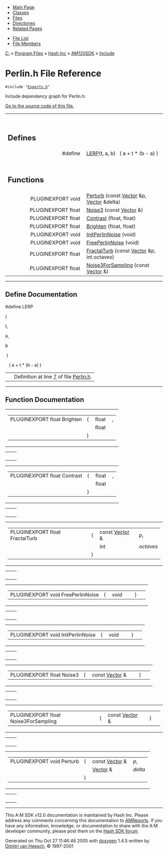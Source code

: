 <div class="tabs">

- [Main Page](index.md)
- [Classes](annotated.md)
- <span id="current">[Files](files.md)</span>
- [Directories](dirs.md)
- [Related Pages](pages.md)

</div>

<div class="tabs">

- [File List](files.md)
- [File Members](globals.md)

</div>

<div class="nav">

<a href="dir_C_3A_2F.md" class="el">C:</a> » <a href="dir_C_3A_2FProgram_20Files_2F.md" class="el">Program Files</a> » <a href="dir_C_3A_2FProgram_20Files_2FHash_20Inc_2F.md" class="el">Hash Inc</a> » <a href="dir_C_3A_2FProgram_20Files_2FHash_20Inc_2FAM120SDK_2F.md" class="el">AM120SDK</a> » <a href="dir_C_3A_2FProgram_20Files_2FHash_20Inc_2FAM120SDK_2FInclude_2F.md" class="el">Include</a>

</div>

# Perlin.h File Reference

`#include "`<a href="Exports_8h-source.md" class="el"><code>Exports.h</code></a>`"`  

Include dependency graph for Perlin.h:

<span class="image placeholder" original-image-src="Perlin_8h__incl.gif" original-image-title="" border="0" usemap="#C:/Program Files/Hash Inc/AM120SDK/Include/Perlin.h_map"></span>

[Go to the source code of this file.](Perlin_8h-source.md)

<table data-border="0" data-cellpadding="0" data-cellspacing="0">
<colgroup>
<col style="width: 50%" />
<col style="width: 50%" />
</colgroup>
<tbody>
<tr>
<td></td>
<td></td>
</tr>
<tr>
<td colspan="2"><br />
&#10;<h2 id="defines">Defines</h2></td>
</tr>
<tr>
<td class="memItemLeft" style="text-align: right;" data-nowrap="" data-valign="top">#define </td>
<td class="memItemRight" data-valign="bottom"><a href="Perlin_8h.md#ff73e351cc4e7893b5bb87b22f1e930e" class="el">LERP</a>(t, a, b)   ( a + t * (b - a) )</td>
</tr>
<tr>
<td colspan="2"><br />
&#10;<h2 id="functions">Functions</h2></td>
</tr>
<tr>
<td class="memItemLeft" style="text-align: right;" data-nowrap="" data-valign="top">PLUGINEXPORT void </td>
<td class="memItemRight" data-valign="bottom"><a href="Perlin_8h.md#53e6f9d0cd94e8bf6b79b48469431982" class="el">Perturb</a> (const <a href="classVector.md" class="el">Vector</a> &amp;p, <a href="classVector.md" class="el">Vector</a> &amp;delta)</td>
</tr>
<tr>
<td class="memItemLeft" style="text-align: right;" data-nowrap="" data-valign="top">PLUGINEXPORT float </td>
<td class="memItemRight" data-valign="bottom"><a href="Perlin_8h.md#d120adef0070a473056c1a6062eba86a" class="el">Noise3</a> (const <a href="classVector.md" class="el">Vector</a> &amp;)</td>
</tr>
<tr>
<td class="memItemLeft" style="text-align: right;" data-nowrap="" data-valign="top">PLUGINEXPORT float </td>
<td class="memItemRight" data-valign="bottom"><a href="Perlin_8h.md#f5325459209a7b9f439dbab956f2fba4" class="el">Contrast</a> (float, float)</td>
</tr>
<tr>
<td class="memItemLeft" style="text-align: right;" data-nowrap="" data-valign="top">PLUGINEXPORT float </td>
<td class="memItemRight" data-valign="bottom"><a href="Perlin_8h.md#85a41874026763bcfa322bdfcf9a3595" class="el">Brighten</a> (float, float)</td>
</tr>
<tr>
<td class="memItemLeft" style="text-align: right;" data-nowrap="" data-valign="top">PLUGINEXPORT void </td>
<td class="memItemRight" data-valign="bottom"><a href="Perlin_8h.md#fcd9fa3736b0fdd30a5bd041ddebebf0" class="el">InitPerlinNoise</a> (void)</td>
</tr>
<tr>
<td class="memItemLeft" style="text-align: right;" data-nowrap="" data-valign="top">PLUGINEXPORT void </td>
<td class="memItemRight" data-valign="bottom"><a href="Perlin_8h.md#ef0915d76720d18fe04f413d0aa9015a" class="el">FreePerlinNoise</a> (void)</td>
</tr>
<tr>
<td class="memItemLeft" style="text-align: right;" data-nowrap="" data-valign="top">PLUGINEXPORT float </td>
<td class="memItemRight" data-valign="bottom"><a href="Perlin_8h.md#203d135e5fab0876eab8a0479296957d" class="el">FractalTurb</a> (const <a href="classVector.md" class="el">Vector</a> &amp;p, int octaves)</td>
</tr>
<tr>
<td class="memItemLeft" style="text-align: right;" data-nowrap="" data-valign="top">PLUGINEXPORT float </td>
<td class="memItemRight" data-valign="bottom"><a href="Perlin_8h.md#13c2a0c6a46c67b1614329c3030ba522" class="el">Noise3ForSampling</a> (const <a href="classVector.md" class="el">Vector</a> &amp;)</td>
</tr>
</tbody>
</table>

------------------------------------------------------------------------

## Define Documentation

<span id="ff73e351cc4e7893b5bb87b22f1e930e" class="anchor"></span>

\#define LERP

( 

t,

a,

b 

 ) 

   ( a + t \* (b - a) )

|  |  |
|----|----|
|   | Definition at line <a href="Perlin_8h-source.md#l00007" class="el">7</a> of file <a href="Perlin_8h-source.md" class="el">Perlin.h</a>. |

------------------------------------------------------------------------

## Function Documentation

<span id="85a41874026763bcfa322bdfcf9a3595" class="anchor"></span>

<table class="mdTable" data-cellpadding="2" data-cellspacing="0">
<colgroup>
<col style="width: 100%" />
</colgroup>
<tbody>
<tr>
<td class="mdRow"><table data-cellpadding="0" data-cellspacing="0" data-border="0">
<tbody>
<tr>
<td class="md" data-nowrap="" data-valign="top">PLUGINEXPORT float Brighten</td>
<td class="md" data-valign="top">( </td>
<td class="md" data-nowrap="" data-valign="top">float </td>
<td class="mdname" data-nowrap="">,</td>
</tr>
<tr>
<td class="md" style="text-align: right;" data-nowrap=""></td>
<td class="md"></td>
<td class="md" data-nowrap="">float </td>
<td class="mdname" data-nowrap=""></td>
</tr>
<tr>
<td class="md"></td>
<td class="md">) </td>
<td colspan="2" class="md"></td>
</tr>
</tbody>
</table></td>
</tr>
</tbody>
</table>

|     |     |
|-----|-----|
|     |     |

<span id="f5325459209a7b9f439dbab956f2fba4" class="anchor"></span>

<table class="mdTable" data-cellpadding="2" data-cellspacing="0">
<colgroup>
<col style="width: 100%" />
</colgroup>
<tbody>
<tr>
<td class="mdRow"><table data-cellpadding="0" data-cellspacing="0" data-border="0">
<tbody>
<tr>
<td class="md" data-nowrap="" data-valign="top">PLUGINEXPORT float Contrast</td>
<td class="md" data-valign="top">( </td>
<td class="md" data-nowrap="" data-valign="top">float </td>
<td class="mdname" data-nowrap="">,</td>
</tr>
<tr>
<td class="md" style="text-align: right;" data-nowrap=""></td>
<td class="md"></td>
<td class="md" data-nowrap="">float </td>
<td class="mdname" data-nowrap=""></td>
</tr>
<tr>
<td class="md"></td>
<td class="md">) </td>
<td colspan="2" class="md"></td>
</tr>
</tbody>
</table></td>
</tr>
</tbody>
</table>

|     |     |
|-----|-----|
|     |     |

<span id="203d135e5fab0876eab8a0479296957d" class="anchor"></span>

<table class="mdTable" data-cellpadding="2" data-cellspacing="0">
<colgroup>
<col style="width: 100%" />
</colgroup>
<tbody>
<tr>
<td class="mdRow"><table data-cellpadding="0" data-cellspacing="0" data-border="0">
<tbody>
<tr>
<td class="md" data-nowrap="" data-valign="top">PLUGINEXPORT float FractalTurb</td>
<td class="md" data-valign="top">( </td>
<td class="md" data-nowrap="" data-valign="top">const <a href="classVector.md" class="el">Vector</a> &amp; </td>
<td class="mdname" data-nowrap=""><em>p</em>,</td>
</tr>
<tr>
<td class="md" style="text-align: right;" data-nowrap=""></td>
<td class="md"></td>
<td class="md" data-nowrap="">int </td>
<td class="mdname" data-nowrap=""><em>octaves</em></td>
</tr>
<tr>
<td class="md"></td>
<td class="md">) </td>
<td colspan="2" class="md"></td>
</tr>
</tbody>
</table></td>
</tr>
</tbody>
</table>

|     |     |
|-----|-----|
|     |     |

<span id="ef0915d76720d18fe04f413d0aa9015a" class="anchor"></span>

<table class="mdTable" data-cellpadding="2" data-cellspacing="0">
<colgroup>
<col style="width: 100%" />
</colgroup>
<tbody>
<tr>
<td class="mdRow"><table data-cellpadding="0" data-cellspacing="0" data-border="0">
<tbody>
<tr>
<td class="md" data-nowrap="" data-valign="top">PLUGINEXPORT void FreePerlinNoise</td>
<td class="md" data-valign="top">( </td>
<td class="md" data-nowrap="" data-valign="top">void </td>
<td class="mdname1" data-valign="top" data-nowrap=""></td>
<td class="md" data-valign="top"> ) </td>
<td class="md" data-nowrap=""></td>
</tr>
</tbody>
</table></td>
</tr>
</tbody>
</table>

|     |     |
|-----|-----|
|     |     |

<span id="fcd9fa3736b0fdd30a5bd041ddebebf0" class="anchor"></span>

<table class="mdTable" data-cellpadding="2" data-cellspacing="0">
<colgroup>
<col style="width: 100%" />
</colgroup>
<tbody>
<tr>
<td class="mdRow"><table data-cellpadding="0" data-cellspacing="0" data-border="0">
<tbody>
<tr>
<td class="md" data-nowrap="" data-valign="top">PLUGINEXPORT void InitPerlinNoise</td>
<td class="md" data-valign="top">( </td>
<td class="md" data-nowrap="" data-valign="top">void </td>
<td class="mdname1" data-valign="top" data-nowrap=""></td>
<td class="md" data-valign="top"> ) </td>
<td class="md" data-nowrap=""></td>
</tr>
</tbody>
</table></td>
</tr>
</tbody>
</table>

|     |     |
|-----|-----|
|     |     |

<span id="d120adef0070a473056c1a6062eba86a" class="anchor"></span>

<table class="mdTable" data-cellpadding="2" data-cellspacing="0">
<colgroup>
<col style="width: 100%" />
</colgroup>
<tbody>
<tr>
<td class="mdRow"><table data-cellpadding="0" data-cellspacing="0" data-border="0">
<tbody>
<tr>
<td class="md" data-nowrap="" data-valign="top">PLUGINEXPORT float Noise3</td>
<td class="md" data-valign="top">( </td>
<td class="md" data-nowrap="" data-valign="top">const <a href="classVector.md" class="el">Vector</a> &amp; </td>
<td class="mdname1" data-valign="top" data-nowrap=""></td>
<td class="md" data-valign="top"> ) </td>
<td class="md" data-nowrap=""></td>
</tr>
</tbody>
</table></td>
</tr>
</tbody>
</table>

|     |     |
|-----|-----|
|     |     |

<span id="13c2a0c6a46c67b1614329c3030ba522" class="anchor"></span>

<table class="mdTable" data-cellpadding="2" data-cellspacing="0">
<colgroup>
<col style="width: 100%" />
</colgroup>
<tbody>
<tr>
<td class="mdRow"><table data-cellpadding="0" data-cellspacing="0" data-border="0">
<tbody>
<tr>
<td class="md" data-nowrap="" data-valign="top">PLUGINEXPORT float Noise3ForSampling</td>
<td class="md" data-valign="top">( </td>
<td class="md" data-nowrap="" data-valign="top">const <a href="classVector.md" class="el">Vector</a> &amp; </td>
<td class="mdname1" data-valign="top" data-nowrap=""></td>
<td class="md" data-valign="top"> ) </td>
<td class="md" data-nowrap=""></td>
</tr>
</tbody>
</table></td>
</tr>
</tbody>
</table>

|     |     |
|-----|-----|
|     |     |

<span id="53e6f9d0cd94e8bf6b79b48469431982" class="anchor"></span>

<table class="mdTable" data-cellpadding="2" data-cellspacing="0">
<colgroup>
<col style="width: 100%" />
</colgroup>
<tbody>
<tr>
<td class="mdRow"><table data-cellpadding="0" data-cellspacing="0" data-border="0">
<tbody>
<tr>
<td class="md" data-nowrap="" data-valign="top">PLUGINEXPORT void Perturb</td>
<td class="md" data-valign="top">( </td>
<td class="md" data-nowrap="" data-valign="top">const <a href="classVector.md" class="el">Vector</a> &amp; </td>
<td class="mdname" data-nowrap=""><em>p</em>,</td>
</tr>
<tr>
<td class="md" style="text-align: right;" data-nowrap=""></td>
<td class="md"></td>
<td class="md" data-nowrap=""><a href="classVector.md" class="el">Vector</a> &amp; </td>
<td class="mdname" data-nowrap=""><em>delta</em></td>
</tr>
<tr>
<td class="md"></td>
<td class="md">) </td>
<td colspan="2" class="md"></td>
</tr>
</tbody>
</table></td>
</tr>
</tbody>
</table>

|     |     |
|-----|-----|
|     |     |

------------------------------------------------------------------------

<span class="small">This A:M SDK v12.0 documentation is maintained by Hash Inc. Please address any comments concerning this documentation to [AMReports](http://www.hash.com/reports). If you have any information, knowledge, or documentation to share with the A:M developer community, please post them on the [Hash SDK forum](http://www.hash.com/forums/index.php?showforum=11).</span>

Generated on Thu Oct 27 11:46:48 2005 with [<span class="image placeholder" original-image-src="doxygen.png" original-image-title="" height="45" width="100" align="middle" border="0">doxygen</span>](http://www.doxygen.org/index.html) 1.4.5 written by [Dimitri van Heesch](mailto:dimitri@stack.nl), © 1997-2001
